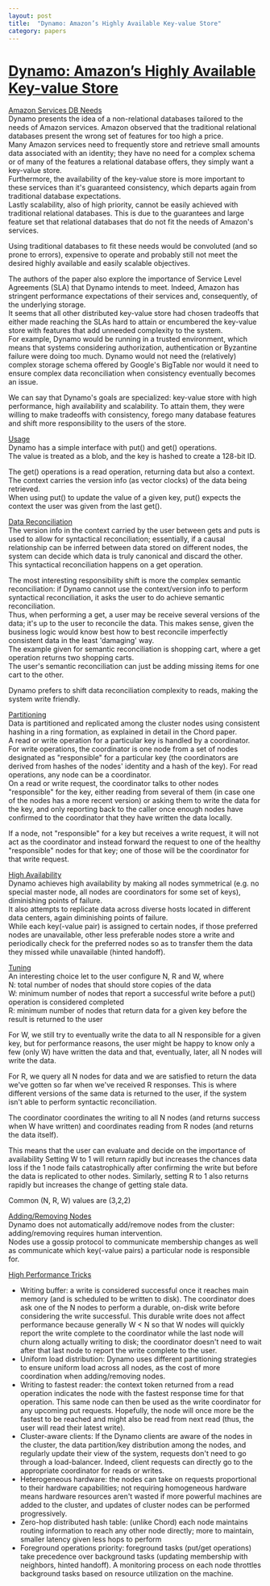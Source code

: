 ```yaml
---
layout: post
title:  "Dynamo: Amazon’s Highly Available Key-value Store"
category: papers
---
```


# [Dynamo: Amazon’s Highly Available Key-value Store](https://web.stanford.edu/class/cs340v/papers/dynamo.pdf)

<u>Amazon Services DB Needs</u>  
Dynamo presents the idea of a non-relational databases tailored to the needs of Amazon services. Amazon observed that the traditional relational databases present the wrong set of features for too high a price.   
Many Amazon services need to frequently store and retrieve small amounts data associated with an identity; they have no need for a complex schema or of many of the features a relational database offers, they simply want a key-value store.   
Furthermore, the availability of the key-value store is more important to these services than it's guaranteed consistency, which departs again from traditional database expectations.   
Lastly scalability, also of high priority, cannot be easily achieved with traditional relational databases. This is due to the guarantees and large feature set that relational databases that do not fit the needs of Amazon's services.


Using traditional databases to fit these needs would be convoluted (and so prone to errors), expensive to operate and probably still not meet the desired highly available and easily scalable objectives.

The authors of the paper also explore the importance of Service Level Agreements (SLA) that Dynamo intends to meet. Indeed, Amazon has stringent performance expectations of their services and, consequently, of the underlying storage.  
It seems that all other distributed key-value store had chosen tradeoffs that either made reaching the SLAs hard to attain or encumbered the key-value store with features that add unneeded complexity to the system.  
For example, Dynamo would be running in a trusted environment, which means that systems considering authorization, authentication or Byzantine failure were doing too much.
Dynamo would not need the (relatively) complex storage schema offered by Google's BigTable nor would it need to ensure complex data reconciliation when consistency eventually becomes an issue.

We can say that Dynamo's goals are specialized: key-value store with high performance, high availability and scalability. To attain them, they were willing to make tradeoffs with consistency, forego many database features and shift more responsibility to the users of the store.

<u>Usage</u>  
Dynamo has a simple interface with put() and get() operations.  
The value is treated as a blob, and the key is hashed to create a 128-bit ID.  

The get() operations is a read operation, returning data but also a context.  
The context carries the version info (as vector clocks) of the data being retrieved.  
When using put() to update the value of a given key, put() expects the context the user was given from the last get().  

<u>Data Reconciliation</u>  
The version info in the context carried by the user between gets and puts is used to allow for syntactical reconciliation; essentially, if a causal relationship can be inferred between data stored on different nodes, the system can decide which data is truly canonical and discard the other.  
This syntactical reconciliation happens on a get operation.  

The most interesting responsibility shift is more the complex semantic reconciliation: if Dynamo cannot use the context/version info to perform syntactical reconciliation, it asks the user to do achieve semantic reconciliation.   
Thus, when performing a get, a user may be receive several versions of the data; it's up to the user to reconcile the data. This makes sense, given the business logic would know best how to best reconcile imperfectly consistent data in the least 'damaging' way.  
The example given for semantic reconciliation is  shopping cart, where a get operation returns two shopping carts.  
The user's semantic reconciliation can just be adding missing items for one cart to the other.  

Dynamo prefers to shift data reconciliation complexity to reads, making the system write friendly.

<u>Partitioning</u>  
Data is partitioned and replicated among the cluster nodes using consistent hashing in a ring formation, as explained in detail in the Chord paper.    
A read or write operation for a particular key is handled by a coordinator.  For write operations, the coordinator is one node from a set of nodes designated as "responsible" for a particular  key (the coordinators are derived from hashes of the nodes' identity and a hash of the key). For read operations, any node can be a coordinator.  
On a read or write request, the coordinator talks to other nodes "responsible" for the key, either reading from several of them (in case one of the nodes has a more recent version) or asking them to write the data for the key, and only reporting back to the caller once enough nodes have confirmed to the coordinator that they have written the data locally.

If a node, not "responsible" for a key but receives a write request, it will not act as the coordinator and instead forward the request to one of the healthy "responsible" nodes for that key; one of those will be the coordinator for that write request.

<u>High Availability</u>  
Dynamo achieves high availability by making all nodes symmetrical (e.g. no special master node, all nodes are coordinators for some set of keys), diminishing points of failure.  
It also attempts to replicate data across diverse hosts located in different data centers, again diminishing points of failure.  
While each key(-value pair) is assigned to certain nodes, if those preferred nodes are unavailable, other less preferable nodes store a write and periodically check for the preferred nodes so as to transfer them the data they missed while unavailable (hinted handoff).  

<u>Tuning</u>  
An interesting choice let to the user configure N, R and W, where  
N: total number of nodes that should store copies of the data   
W: minimum number of nodes that report a successful write before a put() operation is considered completed  
R: minimum number of nodes that return data for a given key before the result is returned to the user  

For W, we still try to eventually write the data to all N responsible for a given key, but for performance reasons, the user might be happy to know only a few (only W) have written the data and that, eventually, later, all N nodes will write the data.  

For R, we query all N nodes for data and we are satisfied to return the data we've gotten so far when we've received R responses.
This is where different versions of the same data is returned to the user, if the system isn't able to perform syntactic reconciliation. 

The coordinator coordinates the writing to all N nodes (and returns success when W have written) and coordinates reading from R nodes (and returns the data itself).

This means that the user can evaluate and decide on the importance of availability
Setting W to 1 will return rapidly but increases the chances data loss if the 1 node fails catastrophically after confirming the write but before the data is replicated to other nodes.
Similarly, setting R to 1 also returns rapidly but increases the change of getting stale data.

Common (N, R, W) values are (3,2,2)

<u>Adding/Removing Nodes</u>  
Dynamo does not automatically add/remove nodes from the cluster: adding/removing requires human intervention.  
Nodes use a gossip protocol to communicate membership changes as well as communicate which key(-value pairs) a particular node is responsible for.  

<u>High Performance Tricks</u>  
+ Writing buffer: a write is considered successful once it reaches main memory (and is scheduled to be written to disk). The coordinator does ask one of the N nodes to perform a durable, on-disk write before considering the write successful. This durable write does not affect performance because generally W < N so that W nodes will quickly report the write complete to the coordinator while the last node will churn along actually writing to disk; the coordinator doesn't need to wait after that last node to report the write complete to the user.
+ Uniform load distribution: Dynamo uses different partitioning strategies to ensure uniform load across all nodes, as the cost of more coordination when adding/removing nodes.
+ Writing to fastest reader: the context token returned from a read operation indicates the node with the fastest response time for that operation. This same node can then be used as the write coordinator for any upcoming put requests. Hopefully, the node will once more be the fastest to be reached and might also be read from next read (thus, the user will read their latest write).
+ Cluster-aware clients: If the Dynamo clients are aware of the nodes in the cluster, the data partition/key distribution among the nodes, and regularly update their view of the system, requests don't need to go through a load-balancer. Indeed, client requests can directly go to the appropriate coordinator for reads or writes.
+ Heterogeneous hardware: the nodes can take on requests proportional to their hardware capabilities; not requiring homogeneous hardware means hardware resources aren't wasted if more powerful machines are added to the cluster, and updates of cluster nodes can be performed progressively. 
+ Zero-hop distributed hash table: (unlike Chord) each node maintains routing information to reach any other node directly; more to maintain, smaller latency given less hops to perform
+ Foreground operations priority: foreground tasks (put/get operations) take precedence over background tasks (updating membership with neighbors, hinted handoff). A monitoring process on each node throttles background tasks based on resource utilization on the machine.
